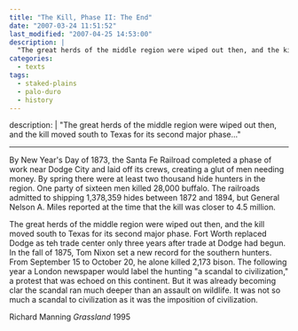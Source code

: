 ```yaml
---
title: "The Kill, Phase II: The End"
date: "2007-03-24 11:51:52"
last_modified: "2007-04-25 14:53:00"
description: |
  "The great herds of the middle region were wiped out then, and the kill moved south to Texas for its second major phase..."
categories:
  - texts
tags:
  - staked-plains
  - palo-duro
  - history    
---
```

description: |
  "The great herds of the middle region were wiped out then, and the kill moved south to Texas for its second major phase..."
***

By New Year's Day of 1873, the Santa Fe Railroad completed a phase of work near Dodge City and laid off its crews, creating a glut of men needing money. By spring there were at least two thousand hide hunters in the region. One party of sixteen men killed 28,000 buffalo. The railroads admitted to shipping 1,378,359 hides between 1872 and 1894, but General Nelson A. Miles reported at the time that the kill was closer to 4.5 million.

   The great herds of the middle region were wiped out then, and the kill moved south to Texas for its second major phase. Fort Worth replaced Dodge as teh trade center only three years after trade at Dodge had begun. In the fall of 1875, Tom Nixon set a new record for the southern hunters. From September 15 to October 20, he alone killed 2,173 bison. The following year a London newspaper would label the hunting "a scandal to civilization," a protest that was echoed on this continent. But it was already becoming clar the scandal ran much deeper than an assault on wildlife. It was not so much a scandal to civilization as it was the imposition of civilization.

Richard Manning
_Grassland_
1995
